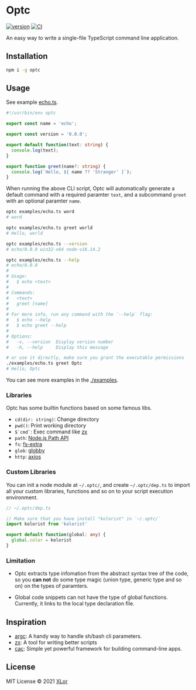 # Optc

[![version](https://img.shields.io/npm/v/optc?color=rgb%2850%2C203%2C86%29&label=Optc)](https://www.npmjs.com/package/optc) [![CI](https://github.com/yjl9903/Optc/actions/workflows/ci.yml/badge.svg)](https://github.com/yjl9903/Optc/actions/workflows/ci.yml)

An easy way to write a single-file TypeScript command line application.

## Installation

```bash
npm i -g optc
```

## Usage

See example [echo.ts](./examples/echo.ts).

```ts
#!/usr/bin/env optc

export const name = 'echo';

export const version = '0.0.0';

export default function(text: string) {
  console.log(text);
}

export function greet(name?: string) {
  console.log(`Hello, ${ name ?? 'Stranger' }`);
}
```

When running the above CLI script, Optc will automatically generate a default command with a required paramter `text`, and a subcommand `greet` with an optional paramter `name`.

```bash
optc examples/echo.ts word
# word

optc examples/echo.ts greet world
# Hello, world

optc examples/echo.ts --version
# echo/0.0.0 win32-x64 node-v16.14.2

optc examples/echo.ts --help
# echo/0.0.0
# 
# Usage:
#   $ echo <text>
# 
# Commands:
#   <text>        
#   greet [name]  
# 
# For more info, run any command with the `--help` flag:
#   $ echo --help
#   $ echo greet --help
# 
# Options:
#   -v, --version  Display version number 
#   -h, --help     Display this message

# or use it directly, make sure you grant the executable permissions
./examples/echo.ts greet Optc
# Hello, Optc
```

You can see more examples in the [./examples](./examples).

### Libraries

Optc has some builtin functions based on some famous libs.

+ `cd(dir: string)`: Change directory
+ `pwd()`: Print working directory
+ `` $`cmd` ``: Exec command like [zx](https://github.com/google/zx)
+ `path`: [Node.js Path API](https://nodejs.org/api/path.html)
+ `fs`: [fs-extra](https://www.npmjs.com/package/fs-extra)
+ `glob`: [globby](https://www.npmjs.com/package/globby)
+ `http`: [axios](https://www.npmjs.com/package/axios)

### Custom Libraries

You can init a node module at `~/.optc/`, and create `~/.optc/dep.ts` to import all your custom libraries, functions and so on to your script execution environment.

```ts
// ~/.optc/dep.ts

// Make sure that you have install "kolorist" in `~/.optc/`
import kolorist from 'kolorist'

export default function(global: any) {
  global.color = kolorist
}
```

### Limitation

+ Optc extracts type infomation from the abstract syntax tree of the code, so you **can not** do some type magic (union type, generic type and so on) on the types of paramters.

+ Global code snippets can not have the type of global functions. Currently, it links to the local type declaration file.

## Inspiration

+ [argc](https://github.com/sigoden/argc): A handy way to handle sh/bash cli parameters.
+ [zx](https://github.com/google/zx): A tool for writing better scripts
+ [cac](https://github.com/cacjs/cac): Simple yet powerful framework for building command-line apps.

## License

MIT License © 2021 [XLor](https://github.com/yjl9903)
